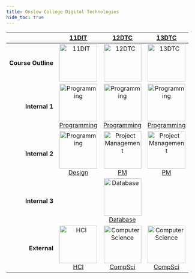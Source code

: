 ```yaml
---
title: Onslow College Digital Technologies
hide_toc: true
---
```


| | [11DIT](11dit) | [12DTC](12dtc) | [13DTC](13dtc) |
| --: | :-: | :-: | :-: |
| **Course Outline** | <a href="11dit"><image src="img/11dit.svg" title="11DIT" width=100> | <a href="12dtc"><image src="img/12dtc.svg" title="12DTC" width=100> | <a href="13dtc"><image src="img/13dtc.svg" title="13DTC" width=100> |
| **Internal 1** | <a href="11dit/programming"><image src="img/programming.svg" title="Programming" width=100><br>Programming | <a href="12dtc/programming"><image src="img/programming.svg" title="Programming" width=100><br>Programming | <a href="13dtc/programming"><image src="img/programming.svg" title="Programming" width=100><br>Programming |
| **Internal 2** | <a href="11dit/design"><image src="img/design.svg" title="Programming" width=100><br>Design | <a href="12dtc/projman"><image src="img/projman.svg" title="Project Management" width=100><br>PM | <a href="13dtc/projman"><image src="img/projman.svg" title="Project Management" width=100><br>PM |
| **Internal 3** | | <a href="12dtc/database"><image src="img/database.svg" title="Database" width=100><br>Database | |
| **External** | <a href="11dit/hci"><image src="img/hci.svg" title="HCI" width=100><br>HCI | <a href="12dtc/compsci"><image src="img/compsci.svg" title="Computer Science" width=100><br>CompSci | <a href="13dtc/programming"><image src="img/compsci.svg" title="Computer Science" width=100><br>CompSci |